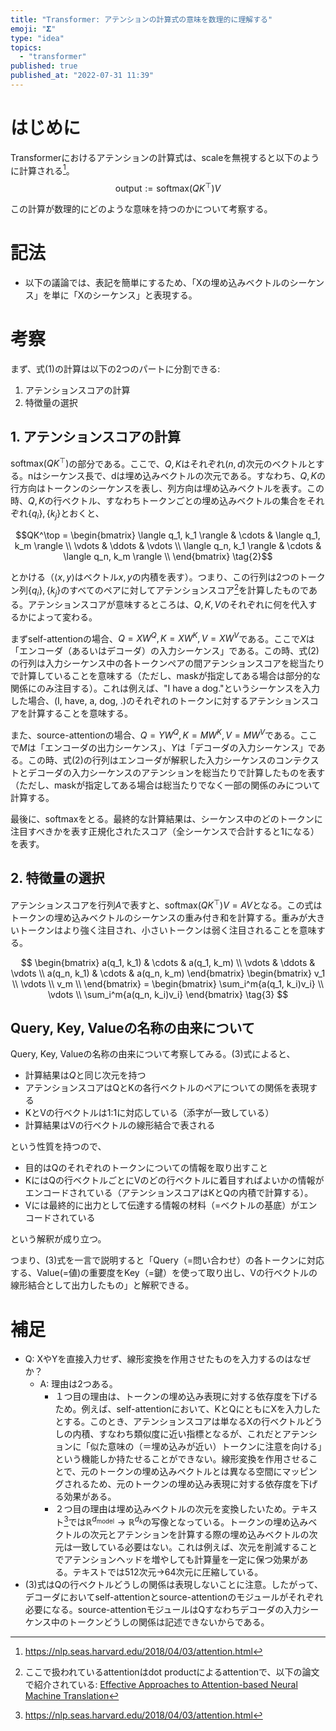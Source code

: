```yaml
---
title: "Transformer: アテンションの計算式の意味を数理的に理解する"
emoji: "𝚺"
type: "idea"
topics:
  - "transformer"
published: true
published_at: "2022-07-31 11:39"
---
```


# はじめに

Transformerにおけるアテンションの計算式は、scaleを無視すると以下のように計算される[^2]。
$$\text{output} := \text{softmax}(QK^\top) \tag{1}V$$

この計算が数理的にどのような意味を持つのかについて考察する。

[^2]: https://nlp.seas.harvard.edu/2018/04/03/attention.html

# 記法

* 以下の議論では、表記を簡単にするため、「Xの埋め込みベクトルのシーケンス」を単に「Xのシーケンス」と表現する。

# 考察

まず、式(1)の計算は以下の2つのパートに分割できる:

1. アテンションスコアの計算
2. 特徴量の選択

## 1. アテンションスコアの計算

$\text{softmax}(QK^\top)$の部分である。ここで、$Q, K$はそれぞれ$(n, d)$次元のベクトルとする。nはシーケンス長で、dは埋め込みベクトルの次元である。すなわち、$Q, K$の行方向はトークンのシーケンスを表し、列方向は埋め込みベクトルを表す。この時、$Q, K$の行ベクトル、すなわちトークンごとの埋め込みベクトルの集合をそれぞれ$\{q_i\}, \{k_j\}$とおくと、

$$QK^\top = \begin{bmatrix}
\langle q_1, k_1 \rangle & \cdots & \langle q_1, k_m \rangle \\
\vdots & \ddots & \vdots \\
\langle q_n, k_1 \rangle & \cdots & \langle q_n, k_m \rangle \\
\end{bmatrix} \tag{2}$$

とかける（$\langle x, y \rangle$はベクトル$x, y$の内積を表す）。つまり、この行列は2つのトークン列$\{q_i\}, \{k_j\}$のすべてのペアに対してアテンションスコア[^1]を計算したものである。アテンションスコアが意味するところは、$Q, K, V$のそれぞれに何を代入するかによって変わる。

[^1]: ここで扱われているattentionはdot productによるattentionで、以下の論文で紹介されている: [Effective Approaches to Attention-based Neural Machine Translation](https://arxiv.org/abs/1508.04025)

まずself-attentionの場合、$Q=XW^Q, K=XW^K, V=XW^V$である。ここで$X$は「エンコーダ（あるいはデコーダ）の入力シーケンス」である。この時、式(2)の行列は入力シーケンス中の各トークンペアの間アテンションスコアを総当たりで計算していることを意味する（ただし、maskが指定してある場合は部分的な関係にのみ注目する）。これは例えば、"I have a dog."というシーケンスを入力した場合、(I, have, a, dog, .)のそれぞれのトークンに対するアテンションスコアを計算することを意味する。

また、source-attentionの場合、$Q=YW^Q, K=MW^K, V=MW^V$である。ここで$M$は「エンコーダの出力シーケンス」、$Y$は「デコーダの入力シーケンス」である。この時、式(2)の行列はエンコーダが解釈した入力シーケンスのコンテクストとデコーダの入力シーケンスのアテンションを総当たりで計算したものを表す（ただし、maskが指定してある場合は総当たりでなく一部の関係のみについて計算する。

最後に、softmaxをとる。最終的な計算結果は、シーケンス中のどのトークンに注目すべきかを表す正規化されたスコア（全シーケンスで合計すると1になる）を表す。

## 2. 特徴量の選択

アテンションスコアを行列$A$で表すと、$\text{softmax}(QK^\top)V=AV$となる。この式はトークンの埋め込みベクトルのシーケンスの重み付き和を計算する。重みが大きいトークンはより強く注目され、小さいトークンは弱く注目されることを意味する。

$$
\begin{bmatrix}
a(q_1, k_1) & \cdots & a(q_1, k_m) \\
\vdots & \ddots & \vdots \\
a(q_n, k_1) & \cdots & a(q_n, k_m)
\end{bmatrix}
\begin{bmatrix}
v_1 \\
\vdots \\
v_m \\
\end{bmatrix}
= \begin{bmatrix}
\sum_i^m{a(q_1, k_i)v_i} \\
\vdots \\
\sum_i^m{a(q_n, k_i)v_i}
\end{bmatrix} \tag{3}
$$

## Query, Key, Valueの名称の由来について

Query, Key, Valueの名称の由来について考察してみる。(3)式によると、

* 計算結果は$Q$と同じ次元を持つ
* アテンションスコアはQとKの各行ベクトルのペアについての関係を表現する
* KとVの行ベクトルは1:1に対応している（添字が一致している）
* 計算結果はVの行ベクトルの線形結合で表される

という性質を持つので、

* 目的はQのそれぞれのトークンについての情報を取り出すこと
* KにはQの行ベクトルごとにVのどの行ベクトルに着目すればよいかの情報がエンコードされている（アテンションスコアはKとQの内積で計算する）。
* Vには最終的に出力として伝達する情報の材料（=ベクトルの基底）がエンコードされている

という解釈が成り立つ。

つまり、(3)式を一言で説明すると「Query（=問い合わせ）の各トークンに対応する、Value(=値)の重要度をKey（=鍵）を使って取り出し、Vの行ベクトルの線形結合として出力したもの」と解釈できる。

# 補足

* Q: XやYを直接入力せず、線形変換を作用させたものを入力するのはなぜか？
  * A: 理由は2つある。
    * １つ目の理由は、トークンの埋め込み表現に対する依存度を下げるため。例えば、self-attentionにおいて、KとQにともにXを入力したとする。このとき、アテンションスコアは単なるXの行ベクトルどうしの内積、すなわち類似度に近い指標となるが、これだとアテンションに「似た意味の（＝埋め込みが近い）トークンに注意を向ける」という機能しか持たせることができない。線形変換を作用させることで、元のトークンの埋め込みベクトルとは異なる空間にマッピングされるため、元のトークンの埋め込み表現に対する依存度を下げる効果がある。
    * ２つ目の理由は埋め込みベクトルの次元を変換したいため。テキスト[^2]では$\mathbb{R}^{d_\text{model}} \rightarrow \mathbb{R}^{d_k}$の写像となっている。トークンの埋め込みベクトルの次元とアテンションを計算する際の埋め込みベクトルの次元は一致している必要はない。これは例えば、次元を削減することでアテンションヘッドを増やしても計算量を一定に保つ効果がある。テキストでは512次元->64次元に圧縮している。
* (3)式はQの行ベクトルどうしの関係は表現しないことに注意。したがって、デコーダにおいてself-attentionとsource-attentionのモジュールがそれぞれ必要になる。source-attentionモジュールはQすなわちデコーダの入力シーケンス中のトークンどうしの関係は記述できないからである。
